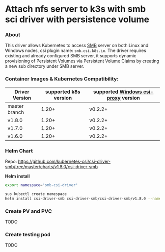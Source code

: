 # Attach nfs server to k3s with smb sci driver with persistence volume

### About
This driver allows Kubernetes to access [SMB](https://wiki.wireshark.org/SMB) server on both Linux and Windows nodes, csi plugin name: `smb.csi.k8s.io`. The driver requires existing and already configured SMB server, it supports dynamic provisioning of Persistent Volumes via Persistent Volume Claims by creating a new sub directory under SMB server.

### Container Images & Kubernetes Compatibility:
|Driver Version | supported k8s version | supported [Windows csi-proxy](https://github.com/kubernetes-csi/csi-proxy) version |
|---------------|-----------------------|-------------------------------------|
|master branch  | 1.20+                 | v0.2.2+                             |
|v1.8.0         | 1.20+                 | v0.2.2+                             |
|v1.7.0         | 1.20+                 | v0.2.2+                             |
|v1.6.0         | 1.20+                 | v0.2.2+                             |

### Helm Chart

Repo: https://github.com/kubernetes-csi/csi-driver-smb/tree/master/charts/v1.8.0/csi-driver-smb

**Helm install**

```bash
export namespace="smb-csi-driver"

suo kubectl create namespace 
helm install csi-driver-smb csi-driver-smb/csi-driver-smb/v1.8.0 --namespace ${namespace}
```

### Create PV and PVC
TODO


### Create testing pod
TODO

